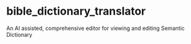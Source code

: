# bible_dictionary_translator
An AI assisted, comprehensive editor for viewing and editing Semantic Dictionary
